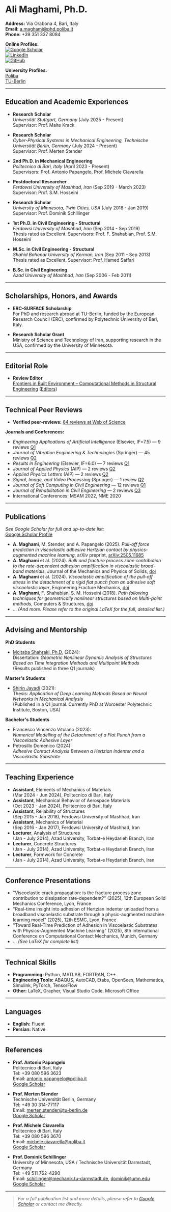 
# Ali Maghami, Ph.D.

**Address:** Via Orabona 4, Bari, Italy  
**Email:** [a.maghami@phd.poliba.it](mailto:a.maghami@phd.poliba.it)  
**Phone:** +39 351 337 8084  

**Online Profiles:**  
[![Google Scholar](https://img.shields.io/badge/Google%20Scholar-Profile-blue)](https://scholar.google.com/citations?user=Lrv5NeYAAAAJ&hl=en&oi=ao)  
[![LinkedIn](https://img.shields.io/badge/LinkedIn-Profile-blue)](https://www.linkedin.com/in/ali-maghami-84890863)  
[![GitHub](https://img.shields.io/badge/GitHub-Profile-black)](https://github.com/alimaghamii)  

**University Profiles:**  
[Poliba](https://tribodynamicslab.poliba.it/?page_id=141)  
[TU-Berlin](https://www.tu.berlin/en/cpsme/about/team/ali-maghami-1)  

---

## Education and Academic Experiences

- **Research Scholar**  
  *Universität Stuttgart, Germany* (July 2025 - Present)  
  Supervisor: Prof. Malte Krack

- **Research Scholar**  
  *Cyber-Physical Systems in Mechanical Engineering, Technische Universität Berlin, Germany* (July 2024 - Present)  
  Supervisor: Prof. Merten Stender

- **2nd Ph.D. in Mechanical Engineering**  
  *Politecnico di Bari, Italy* (April 2023 - Present)  
  Supervisors: Prof. Antonio Papangelo, Prof. Michele Ciavarella

- **Postdoctoral Researcher**  
  *Ferdowsi University of Mashhad, Iran* (Sep 2019 - March 2023)  
  Supervisor: Prof. S.M. Hosseini

- **Research Scholar**  
  *University of Minnesota, Twin Cities, USA* (July 2018 - Jan 2019)  
  Supervisor: Prof. Dominik Schillinger

- **1st Ph.D. in Civil Engineering - Structural**  
  *Ferdowsi University of Mashhad, Iran* (Sep 2014 - Sep 2019)  
  Thesis rated as Excellent. Supervisors: Prof. F. Shahabian, Prof. S.M. Hosseini

- **M.Sc. in Civil Engineering - Structural**  
  *Shahid Bahonar University of Kerman, Iran* (Sep 2011 - Sep 2013)  
  Thesis rated as Excellent. Supervisor: Prof. Hamed Saffari

- **B.Sc. in Civil Engineering**  
  *Azad University of Mashhad, Iran* (Sep 2006 - Feb 2011)

---

## Scholarships, Honors, and Awards

- **ERC–SURFACE Scholarship**  
  For PhD and research abroad at TU-Berlin, funded by the European Research Council (ERC), confirmed by Polytechnic University of Bari, Italy.

- **Research Scholar Grant**  
  Ministry of Science and Technology of Iran, supporting research in the USA, confirmed by the University of Minnesota.

---

## Editorial Role

- **Review Editor**  
  [Frontiers in Built Environment – Computational Methods in Structural Engineering](https://loop.frontiersin.org/people/2058983/overview) ([Editors](https://www.frontiersin.org/journals/built-environment/sections/computational-methods-in-structural-engineering/editors))

---

## Technical Peer Reviews

- **Verified peer-reviews:** [84 reviews at Web of Science](https://www.webofscience.com/wos/author/record/AAH-8918-2021)

**Journals and Conferences:**  
- *Engineering Applications of Artificial Intelligence* (Elsevier, IF=7.5) — 9 reviews [Q1](https://www.sciencedirect.com/journal/engineering-applications-of-artificial-intelligence)  
- *Journal of Vibration Engineering & Technologies* (Springer) — 45 reviews [Q2](https://link.springer.com/journal/42417)  
- *Results in Engineering* (Elsevier, IF=6.0) — 7 reviews [Q1](https://www.sciencedirect.com/journal/results-in-engineering)  
- *Journal of Applied Physics* (AIP) — 2 reviews [Q2](https://pubs.aip.org/aip/jap)  
- *Applied Physics Letters* (AIP) — 2 reviews [Q2](https://pubs.aip.org/aip/apl)  
- *Signal, Image, and Video Processing* (Springer) — 1 review [Q2](https://link.springer.com/journal/11760)  
- *Journal of Soft Computing in Civil Engineering* — 12 reviews [Q1](https://www.scimagojr.com/journalsearch.php?q=21101047452&tip=sid)  
- *Journal of Rehabilitation in Civil Engineering* — 2 reviews [Q3](https://www.scimagojr.com/journalsearch.php?q=21101041500&tip=sid&clean=0)  
- International Conferences: MSAM 2022, NME 2020

---

## Publications

*See Google Scholar for full and up-to-date list:*  
[Google Scholar Profile](https://scholar.google.com/citations?user=Lrv5NeYAAAAJ&hl=en&oi=ao)

- **A. Maghami**, M. Stender, and A. Papangelo (2025). *Pull-off force prediction in viscoelastic adhesive Hertzian contact by physics-augmented machine learning*, arXiv preprint, [arXiv:2505.11685](https://arxiv.org/abs/2505.11685)
- **A. Maghami** et al. (2024). *Bulk and fracture process zone contribution to the rate-dependent adhesion amplification in viscoelastic broad-band materials*, Journal of the Mechanics and Physics of Solids, [doi](https://doi.org/10.1016/j.jmps.2024.105844)
- **A. Maghami** et al. (2024). *Viscoelastic amplification of the pull-off stress in the detachment of a rigid flat punch from an adhesive soft viscoelastic layer*, Engineering Fracture Mechanics, [doi](https://doi.org/10.1016/j.engfracmech.2024.109898)
- **A. Maghami**, F. Shahabian, S. M. Hosseini (2018). *Path following techniques for geometrically nonlinear structures based on Multi-point methods*, Computers & Structures, [doi](https://doi.org/10.1016/j.compstruc.2018.07.005)
- ... *(And more. Please refer to the original LaTeX for the full, detailed list.)*

---

## Advising and Mentorship

**PhD Students**
- [Mojtaba Shahraki, Ph.D.](https://scholar.google.com/citations?hl=en&user=due2jswAAAAJ) (2024):  
  Dissertation: _Geometric Nonlinear Dynamic Analysis of Structures Based on Time Integration Methods and Multipoint Methods_  
  (Results published in three Q1 journals)

**Master's Students**
- [Shirin Javadi](https://scholar.google.com/citations?user=WbeajvUAAAAJ&hl=en&oi=ao) (2021):  
  Thesis: _Application of Deep Learning Methods Based on Neural Networks in Mechanical Analysis_  
  (Published in a Q1 journal. Currently PhD at Worcester Polytechnic Institute, Boston, USA)

**Bachelor's Students**
- Francesco Vincenzo Vitulano (2023):  
  _Numerical Modelling of the Detachment of a Flat Punch from a Viscoelastic Adhesive Layer_
- Petrosillo Domenico (2024):  
  _Adhesive Contact Analysis Between a Hertzian Indenter and a Viscoelastic Substrate_

---

## Teaching Experience

- **Assistant**, Elements of Mechanics of Materials  
  (Mar 2024 - Jun 2024), Politecnico di Bari, Italy  
- **Assistant**, Mechanical Behavior of Aerospace Materials  
  (Oct 2023 - Jan 2024), Politecnico di Bari, Italy  
- **Assistant**, Reliability of Structures  
  (Sep 2015 - Jan 2018), Ferdowsi University of Mashhad, Iran  
- **Assistant**, Mechanics of Material  
  (Sep 2016 - Jan 2017), Ferdowsi University of Mashhad, Iran  
- **Lecturer**, Analysis of Structures  
  (Jan - July 2014), Azad University, Torbat-e Heydarieh Branch, Iran  
- **Lecturer**, Concrete Structures  
  (Jan - July 2014), Azad University, Torbat-e Heydarieh Branch, Iran  
- **Lecturer**, Formwork for Concrete  
  (Jan - July 2014), Azad University, Torbat-e Heydarieh Branch, Iran  

---

## Conference Presentations

- "Viscoelastic crack propagation: is the fracture process zone contribution to dissipation rate-dependent?" (2025), 12th European Solid Mechanics Conference, Lyon, France
- "Real-time insight into adhesion of Hertzian indenter unloaded from a broadband viscoelastic substrate through a physic-augmented machine learning model" (2025), 12th ESMC, Lyon, France
- "Toward Real-Time Prediction of Adhesion in Viscoelastic Substrates with Physics-Augmented Machine Learning" (2025), 8th International Conference on Computational Contact Mechanics, Munich, Germany
- ... *(See LaTeX for complete list)*

---

## Technical Skills

- **Programming:** Python, MATLAB, FORTRAN, C++
- **Engineering Tools:** ABAQUS, AutoCAD, Etabs, OpenSees, Mathematica, Simulink, PyTorch, TensorFlow
- **Other:** LaTeX, Grapher, Visual Studio Code, Microsoft Office

---

## Languages

- **English:** Fluent
- **Persian:** Native

---

## References

- **Prof. Antonio Papangelo**  
  Politecnico di Bari, Italy  
  Tel: +39 080 596 3623  
  Email: [antonio.papangelo@poliba.it](mailto:antonio.papangelo@poliba.it)  
  [Google Scholar](https://scholar.google.com/citations?user=kUaZTJYAAAAJ&hl=en&oi=ao)

- **Prof. Merten Stender**  
  Technische Universität Berlin, Germany  
  Tel: +49 30 314-77117  
  Email: [merten.stender@tu-berlin.de](mailto:merten.stender@tu-berlin.de)  
  [Google Scholar](https://scholar.google.com/citations?user=sdoNndcAAAAJ&hl=en&oi=ao)

- **Prof. Michele Ciavarella**  
  Politecnico di Bari, Italy  
  Tel: +39 080 596 3670  
  Email: [michele.ciavarella@poliba.it](mailto:michele.ciavarella@poliba.it)  
  [Google Scholar](https://scholar.google.com/citations?user=FcC7-AUAAAAJ&hl=en&oi=ao)

- **Prof. Dominik Schillinger**  
  University of Minnesota, USA / Technische Universität Darmstadt, Germany  
  Tel: +49 511 762-4290  
  Email: [schillinger@mechanik.tu-darmstadt.de](mailto:schillinger@mechanik.tu-darmstadt.de), [dominik@umn.edu](mailto:dominik@umn.edu)  
  [Google Scholar](https://scholar.google.com/citations?user=XMixcPMAAAAJ&hl=en&oi=ao)

---

> *For a full publication list and more details, please refer to [Google Scholar](https://scholar.google.com/citations?user=Lrv5NeYAAAAJ&hl=en&oi=ao) or contact me directly.*


